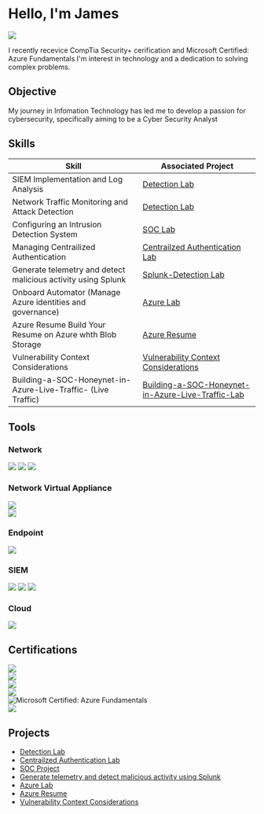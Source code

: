 # Hello, I'm James
<a href="https://www.linkedin.com/in/james-mccoy-iii-251a75290/"><img src="https://img.shields.io/badge/-LinkedIn-0072b1?&style=for-the-badge&logo=linkedin&logoColor=white" /></a>



I recently recevice CompTia Security+ cerification and Microsoft Certified: Azure Fundamentals I'm interest in technology and a dedication to solving complex problems.

## Objective


My journey in Infomation Technology has led me to develop a passion for cybersecurity, specifically aiming to be a Cyber Security Analyst

## Skills


| Skill                                         | Associated Project         |
|-----------------------------------------------|----------------------------|
| SIEM Implementation and Log Analysis          | <a href="https://github.com/outlaw777/Detection-Lab/tree/main">Detection Lab</a>|
| Network Traffic Monitoring and Attack Detection | <a href="https://github.com/outlaw777/Detection-Lab/tree/main">Detection Lab</a>|
| Configuring an Intrusion Detection System         | <a href="https://github.com/outlaw777/SOC-Lab">SOC Lab</a>|
| Managing Centrailized Authentication                    |  <a href="https://github.com/outlaw777/Centralized-Authentication-Lab-">Centrailzed Authentication Lab</a>|
| Generate telemetry and detect malicious activity using Splunk | <a href="https://github.com/outlaw777/Splunk-Detection-Lab">Splunk-Detection Lab</a>|
| Onboard Automator (Manage Azure identities and governance) |  <a href="https://github.com/outlaw777/Azure-Lab/tree/main">Azure Lab</a>|
| Azure Resume Build Your Resume on Azure whth Blob Storage | <a href="https://github.com/outlaw777/azure-resume/tree/main">Azure Resume</a>|
| Vulnerability Context Considerations |  <a href="https://github.com/outlaw777/Vulnerability-Context-Considerations/tree/main">Vulnerability Context Considerations</a>|
| Building-a-SOC-Honeynet-in-Azure-Live-Traffic- (Live Traffic) | <a href="https://github.com/outlaw777/Building-a-SOC-Honeynet-in-Azure-Live-Traffic-(Live Traffic)/tree/main">Building-a-SOC-Honeynet-in-Azure-Live-Traffic-Lab</a>



## Tools

### Network
<div>
    <img src="https://img.shields.io/badge/-Wireshark-1679A7?&style=for-the-badge&logo=Wireshark&logoColor=white" />
    <img src="https://img.shields.io/badge/-Suricata-EF3B2D?&style=for-the-badge&logo=Suricata&logoColor=white" />
    <img src="https://img.shields.io/badge/-tcpdump-777BB4?&style=for-the-badge&logo=tcpdump&logoColor=white" />
    
    
</div>

### Network Virtual Appliance
<div>
    <img src="https://img.shields.io/badge/-PfSense-EF3B2D?&style=for-the-badge&logo=PfSense&logoColor=white" />
</div>

<div>
    <img src="https://img.shields.io/badge/-Qualys_Virtual_Scanner-A6182B?style=for-the-badge&logo=Qualys&logoColor=white" />


</div>

### Endpoint
<div>
    <img src="https://img.shields.io/badge/-Microsoft_Defender_for_Endpoint-00A4EF?&style=for-the-badge&logo=Microsoft&logoColor=white" />

</div>

### SIEM
<div>
    <img src="https://img.shields.io/badge/-Microsoft_Sentinel-0078D4?&style=for-the-badge&logo=Microsoft&logoColor=white" />
    <img src="https://img.shields.io/badge/-Splunk-000000?&style=for-the-badge&logo=Splunk&logoColor=white" />
    <img src="https://img.shields.io/badge/-Wazuh-005571?&style=for-the-badge&logo=Wazuh&logoColor=white" />
</div>

### Cloud
<div>
    <img src="https://img.shields.io/badge/-Azure%20-FF9900?&style=for-the-badge&logo=Amazon%20AWS&logoColor=white" />
    
</div>


## Certifications
<div>
<img src="https://img.shields.io/badge/-CompTIA Security%2B ce-FF0000?&style=for-the-badge&logo=CompTIA&logoColor=white" />
</div>
<div>
    <img src="https://img.shields.io/badge/Oracle Cloud Infrastructure 2023 Al Certified Foundations Associate-FF9900?&style=for-the-badge&logo=Oracle&logoColor=gray" />
</div>
<div> <img src="https://img.shields.io/badge/Qualys Endpoint Detection and Response Foundations-005571?&style=for-the-badge&logo=Qualys&logoColor=Orange" />
    
</div>
<div>
    <img src="https://img.shields.io/badge/Qualys Certified Specialist Vulnerability Management Detection and Response-00A4EF?&style=for-the-badge&logo=Qualys&logoColor=Orange" />
</div>
<div>
  <img 
    src="https://img.shields.io/badge/Microsoft%20Certified%3A%20Azure%20Fundamentals-005571?style=for-the-badge&logo=Microsoft&logoColor=Orange" 
    alt="Microsoft Certified: Azure Fundamentals" 
    title="Microsoft Certified: Azure Fundamentals" 
/>
</div>
<div>
    <img src="https://img.shields.io/badge/Certified IriusRisk Administrator-FF9900?style=for-the-badge&logo=IriusRisk&logoColor=white" />

</div>

## Projects
- <a href="https://github.com/outlaw777/Detection-Lab/tree/main">Detection Lab</a>
- <a href="https://github.com/outlaw777/Centralized-Authentication-Lab-">Centrailzed Authentication Lab</a>
- <a href="https://github.com/outlaw777/SOC-Lab">SOC Project</a>
- <a href="https://github.com/outlaw777/Splunk-Detection-Lab">Generate telemetry and detect malicious activity using Splunk</a>
- <a href="https://github.com/outlaw777/Azure-Lab/tree/main">Azure Lab</a>
- <a href="https://github.com/outlaw777/azure-resume/tree/main">Azure Resume</a>
- <a href="https://github.com/outlaw777/Vulnerability-Context-Considerations/tree/main">Vulnerability Context Considerations</a>
